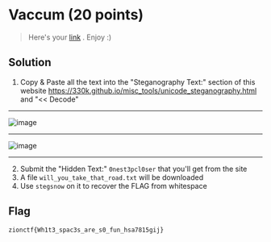 # Vaccum (20 points)
> Here's your [link](http://143.244.138.133:3000/) . Enjoy :)

## Solution
1. Copy & Paste all the text into the "Steganography Text:" section of this website https://330k.github.io/misc_tools/unicode_steganography.html and "<< Decode"

***
![image](https://user-images.githubusercontent.com/57730879/168526777-4caf7acb-708b-41bd-866f-67b34074b625.png)
***
![image](https://user-images.githubusercontent.com/57730879/168527625-740c46f0-b429-4f23-b0c1-8530d891e298.png)
***

2. Submit the "Hidden Text:" `0nest3pcl0ser` that you'll get from the site
3. A file `will_you_take_that_road.txt` will be downloaded
4. Use `stegsnow` on it to recover the FLAG from whitespace



## Flag
`zionctf{Wh1t3_spac3s_are_s0_fun_hsa7815gij}`
